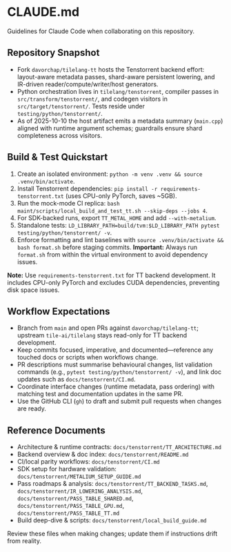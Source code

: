 # CLAUDE.md

Guidelines for Claude Code when collaborating on this repository.

## Repository Snapshot
- Fork `davorchap/tilelang-tt` hosts the Tenstorrent backend effort: layout-aware metadata passes, shard-aware persistent lowering, and IR-driven reader/compute/writer/host generators.
- Python orchestration lives in `tilelang/tenstorrent`, compiler passes in `src/transform/tenstorrent/`, and codegen visitors in `src/target/tenstorrent/`. Tests reside under `testing/python/tenstorrent/`.
- As of 2025-10-10 the host artifact emits a metadata summary (`main.cpp`) aligned with runtime argument schemas; guardrails ensure shard completeness across visitors.

## Build & Test Quickstart
1. Create an isolated environment: `python -m venv .venv && source .venv/bin/activate`.
2. Install Tenstorrent dependencies: `pip install -r requirements-tenstorrent.txt` (uses CPU-only PyTorch, saves ~5GB).
3. Run the mock-mode CI replica: `bash maint/scripts/local_build_and_test_tt.sh --skip-deps --jobs 4`.
4. For SDK-backed runs, export `TT_METAL_HOME` and add `--with-metalium`.
5. Standalone tests: `LD_LIBRARY_PATH=build/tvm:$LD_LIBRARY_PATH pytest testing/python/tenstorrent/ -v`.
6. Enforce formatting and lint baselines with `source .venv/bin/activate && bash format.sh` before staging commits. **Important:** Always run `format.sh` from within the virtual environment to avoid dependency issues.

**Note:** Use `requirements-tenstorrent.txt` for TT backend development. It includes CPU-only PyTorch and excludes CUDA dependencies, preventing disk space issues.

## Workflow Expectations
- Branch from `main` and open PRs against `davorchap/tilelang-tt`; upstream `tile-ai/tilelang` stays read-only for TT backend development.
- Keep commits focused, imperative, and documented—reference any touched docs or scripts when workflows change.
- PR descriptions must summarise behavioural changes, list validation commands (e.g., `pytest testing/python/tenstorrent/ -v`), and link doc updates such as `docs/tenstorrent/CI.md`.
- Coordinate interface changes (runtime metadata, pass ordering) with matching test and documentation updates in the same PR.
- Use the GitHub CLI (`gh`) to draft and submit pull requests when changes are ready.

## Reference Documents
- Architecture & runtime contracts: `docs/tenstorrent/TT_ARCHITECTURE.md`
- Backend overview & doc index: `docs/tenstorrent/README.md`
- CI/local parity workflows: `docs/tenstorrent/CI.md`
- SDK setup for hardware validation: `docs/tenstorrent/METALIUM_SETUP_GUIDE.md`
- Pass roadmaps & analysis: `docs/tenstorrent/TT_BACKEND_TASKS.md`, `docs/tenstorrent/IR_LOWERING_ANALYSIS.md`, `docs/tenstorrent/PASS_TABLE_SHARED.md`, `docs/tenstorrent/PASS_TABLE_GPU.md`, `docs/tenstorrent/PASS_TABLE_TT.md`
- Build deep-dive & scripts: `docs/tenstorrent/local_build_guide.md`

Review these files when making changes; update them if instructions drift from reality.
